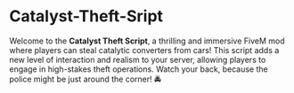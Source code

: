 # Catalyst-Theft-Sript
Welcome to the **Catalyst Theft Script**, a thrilling and immersive FiveM mod where players can steal catalytic converters from cars! This script adds a new level of interaction and realism to your server, allowing players to engage in high-stakes theft operations. Watch your back, because the police might be just around the corner! 🚔

